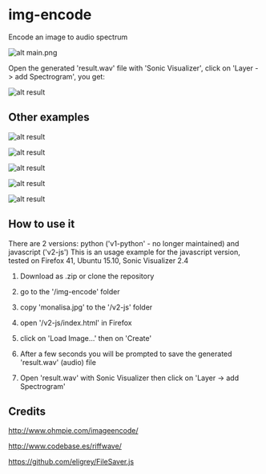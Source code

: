 img-encode
==========

Encode an image to audio spectrum

![alt main.png](https://github.com/alexadam/img-encode/blob/master/main.png?raw=true "main.png")

Open the generated 'result.wav' file with 'Sonic Visualizer', click on 'Layer -> add Spectrogram', you get:

![alt result](https://github.com/alexadam/img-encode/blob/master/spec6.png?raw=true "spec6.png")

## Other examples

![alt result](https://github.com/alexadam/img-encode/blob/master/spec1.png?raw=true "spec1.png")

![alt result](https://github.com/alexadam/img-encode/blob/master/spec2.png?raw=true "spec2.png")

![alt result](https://github.com/alexadam/img-encode/blob/master/spec3.png?raw=true "spec3.png")

![alt result](https://github.com/alexadam/img-encode/blob/master/spec4.png?raw=true "spec4.png")

![alt result](https://github.com/alexadam/img-encode/blob/master/spec5.png?raw=true "spec5.png")

## How to use it

There are 2 versions: python ('v1-python' - no longer maintained) and javascript ('v2-js')
This is an usage example for the javascript version, tested on Firefox 41, Ubuntu 15.10, Sonic Visualizer 2.4

1. Download as .zip or clone the repository

2. go to the '/img-encode' folder

3. copy 'monalisa.jpg' to the '/v2-js' folder

4. open '/v2-js/index.html' in Firefox

5. click on 'Load Image...' then on 'Create'

6. After a few seconds you will be prompted to save the generated 'result.wav' (audio) file

7. Open 'result.wav' with Sonic Visualizer then click on 'Layer -> add Spectrogram'

## Credits

http://www.ohmpie.com/imageencode/

http://www.codebase.es/riffwave/

https://github.com/eligrey/FileSaver.js


